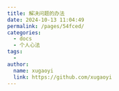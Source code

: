 ```yaml
---
title: 解决问题的办法
date: 2024-10-13 11:04:49
permalink: /pages/54fced/
categories: 
  - docs
  - 个人心法
tags: 
  - 
author: 
  name: xugaoyi
  link: https://github.com/xugaoyi
---
```

